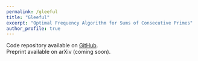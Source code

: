 ```yaml
---
permalink: /gleeful
title: "Gleeful"
excerpt: "Optimal Frequency Algorithm for Sums of Consecutive Primes"
author_profile: true
---
```


Code repository available on [GitHub](https://github.com/eleanorwaiss/research/tree/f60ef001e05ec032d23205f7c2da09cc261c41c2/gleeful/gleeful_v3).  
Preprint available on arXiv (coming soon).
